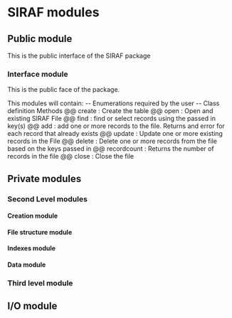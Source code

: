 # SIRAF modules

## Public module
This is the public interface of the SIRAF package

### Interface module
This is the public face of the package.

This modules will contain:
-- Enumerations required by the user
-- Class definition
	Methods
	@@ create
		:  Create the table
	@@ open
		: Open and existing SIRAF File
	@@ find
		: find or select records using the passed in key(s)
	@@ add 
		: add one or more records to the file. 
		  Returns and error for each record that already exists
	@@ update
		: Update one or more existing records in the File
	@@ delete
		: Delete one or more records from the file based on the keys passed in
	@@ recordcount
		: Returns the number of records in the file
	@@ close
		: Close the file
		
	

## Private modules

### Second Level modules

#### Creation module

#### File structure module

#### Indexes module

#### Data module

### Third level module

## I/O module
